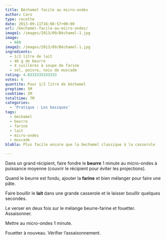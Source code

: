 ```yaml
---
title: Béchamel facile au micro-ondes
author: Caro
type: recette
date: 2013-09-11T16:08:57+00:00
url: /bechamel-facile-au-micro-ondes/
image1: /images/2013/09/Béchamel-1.jpg
image:
  - 688
image2: /images/2013/09/Béchamel-1.jpg
ingredients:
  - 1/2 litre de lait
  - 40 g de beurre
  - 4 cuillères à soupe de farine
  - sel, poivre, noix de muscade
rating: 4.8333333333333
votes: 6
quantite: Pour 1/2 litre de béchamel
preptime: 5M
cooktime: 2M
totaltime: 7M
categories:
  - 'Pratique : Les basiques'
tags:
  - béchamel
  - beurre
  - farine
  - lait
  - micro-ondes
  - muscade
blabla: Plus facile encore que la bechamel classique à la casserole

---
```

Dans un grand récipient, faire fondre le **beurre** 1 minute au micro-ondes à puissance moyenne (couvrir le récipient pour éviter les projections).

Quand le beurre est fondu, ajouter la **farine** et bien mélanger pour faire une pâte.

Faire bouillir le **lait** dans une grande casserole et le laisser bouillir quelques secondes.

Le verser en deux fois sur le mélange beurre-farine et fouetter. Assaisonner.

Mettre au micro-ondes 1 minute.

Fouetter à nouveau. Vérifier l&rsquo;assaisonnement.
